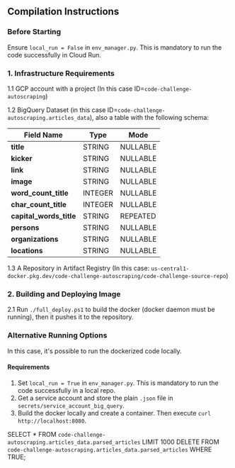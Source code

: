 ## Compilation Instructions

### Before Starting
Ensure `local_run = False` in `env_manager.py`. This is mandatory to run the code successfully in Cloud Run.

### 1. Infrastructure Requirements

1.1 GCP account with a project (In this case ID=`code-challenge-autoscraping`)

1.2 BigQuery Dataset (in this case ID=`code-challenge-autoscraping.articles_data`), also a table with the following schema:

| Field Name            | Type    | Mode     |
|-----------------------|---------|----------|
| **title**             | STRING  | NULLABLE |
| **kicker**            | STRING  | NULLABLE |
| **link**              | STRING  | NULLABLE |
| **image**             | STRING  | NULLABLE |
| **word_count_title**  | INTEGER | NULLABLE |
| **char_count_title**  | INTEGER | NULLABLE |
| **capital_words_title** | STRING  | REPEATED |
| **persons**           | STRING  | NULLABLE |
| **organizations**     | STRING  | NULLABLE |
| **locations**         | STRING  | NULLABLE |

1.3 A Repository in Artifact Registry (In this case: `us-central1-docker.pkg.dev/code-challenge-autoscraping/code-challenge-source-repo`)

### 2. Building and Deploying Image

2.1 Run `./full_deploy.ps1` to build the docker (docker daemon must be running), then it pushes it to the repository.

### Alternative Running Options

In this case, it's possible to run the dockerized code locally.

#### Requirements

1. Set `local_run = True` in `env_manager.py`. This is mandatory to run the code successfully in a local repo.
2. Get a service account and store the plain `.json` file in `secrets/service_account_big_query`.
3. Build the docker locally and create a container. Then execute `curl http://localhost:8080`.



SELECT  * FROM `code-challenge-autoscraping.articles_data.parsed_articles` LIMIT 1000
DELETE FROM `code-challenge-autoscraping.articles_data.parsed_articles` WHERE TRUE;